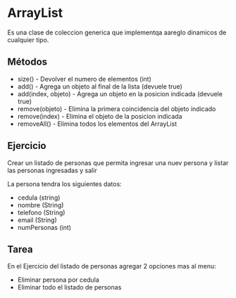 # ArrayList
<p>Es una clase de coleccion generica que implementqa aareglo dinamicos de cualquier tipo.</p>

## Métodos
* size() - Devolver el numero de elementos (int)
* add() - Agrega un objeto al final de la lista (devuele true)
* add(index, objeto) - Agrega un objeto en la posicion indicada (devuele true)
* remove(objeto) -  Elimina la primera coincidencia del objeto indicado
* remove(index) -  Elimina el objeto de la posicion indicada
* removeAll() -  Elimina todos los elementos del ArrayList

## Ejercicio
<p>Crear un listado de personas que permita ingresar una nuev persona y listar las personas ingresadas
y salir</p>
<p>La persona tendra los siguientes datos:</p>

* cedula (string)
* nombre (String)
* telefono (String)
* email (String)
* numPersonas (int)

## Tarea
<p>En el Ejercicio del listado de personas agregar 2 opciones mas al menu:</p>

* Eliminar persona por cedula
* Eliminar todo el listado de personas
